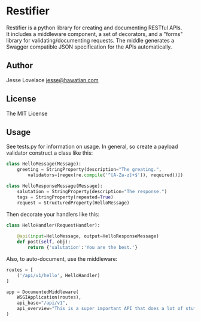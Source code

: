 # Restifier

Restifier is a python library for creating and documenting RESTful APIs.  
It includes a middleware component, a set of decorators, and a "forms"
library for validating/documenting requests.  The middle generates a
Swagger compatible JSON specification for the APIs automatically.

## Author

Jesse Lovelace <jesse@hawatian.com>

## License

The MIT License

## Usage

See tests.py for information on usage.  In general, so create a payload 
validator construct a class like this:

```python
class HelloMessage(Message):
    greeting = StringProperty(description="The greating.", 
        validators=[regex(re.compile('^[A-Za-z]+$')), required()])

class HelloResponseMessage(Message):
    salutation = StringProperty(description="The response.")
    tags = StringProperty(repeated=True)
    request = StructuredProperty(HelloMessage)
````

Then decorate your handlers like this:

```python
class HelloHandler(RequestHandler):
    
    @api(input=HelloMessage, output=HelloResponseMessage)
    def post(self, obj):
        return {'salutation':'You are the best.'}
````

Also, to auto-document, use the middleware:

```python
routes = [
    ('/api/v1/hello', HelloHandler)
]

app = DocumentedMiddleware(
    WSGIApplication(routes), 
    api_base="/api/v1",
    api_overview="This is a super important API that does a lot of stuff."
)
```